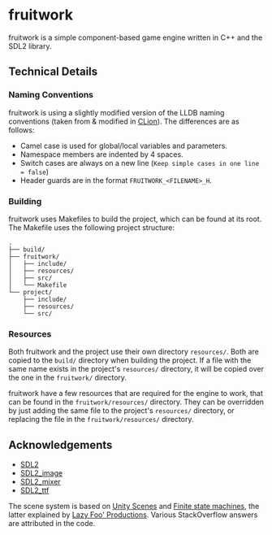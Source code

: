 # fruitwork

fruitwork is a simple component-based game engine written in C++ and the SDL2 library.

## Technical Details

### Naming Conventions

fruitwork is using a slightly modified version of the LLDB naming conventions (taken from & modified in [CLion](https://www.jetbrains.com/clion/)). The differences are as follows:

- Camel case is used for global/local variables and parameters.
- Namespace members are indented by 4 spaces.
- Switch cases are always on a new line (`Keep simple cases in one line = false`)
- Header guards are in the format `FRUITWORK_<FILENAME>_H`.

### Building

fruitwork uses Makefiles to build the project, which can be found at its root. The Makefile uses the following project structure:

```
.
├── build/
├── fruitwork/
│   ├── include/
│   ├── resources/
│   ├── src/
│   └── Makefile
└── project/
    ├── include/
    ├── resources/
    └── src/
```

### Resources

Both fruitwork and the project use their own directory `resources/`. Both are copied to the `build/` directory when building the project. If a file with the same name exists in the project's `resources/` directory, it will be copied over the one in the `fruitwork/` directory.

fruitwork have a few resources that are required for the engine to work, that can be found in the `fruitwork/resources/` directory. They can be overridden by just adding the same file to the project's `resources/` directory, or replacing the file in the `fruitwork/resources/` directory.

## Acknowledgements

- [SDL2](https://www.libsdl.org/)
- [SDL2_image](https://www.libsdl.org/projects/SDL_image/)
- [SDL2_mixer](https://www.libsdl.org/projects/SDL_mixer/)
- [SDL2_ttf](https://www.libsdl.org/projects/SDL_ttf/)

The scene system is based on [Unity Scenes](https://docs.unity3d.com/Manual/CreatingScenes.html) and [Finite state machines](https://en.wikipedia.org/wiki/Finite-state_machine),
the latter explained by [Lazy Foo' Productions](http://lazyfoo.net/articles/article06/index.php). Various StackOverflow answers are attributed in the code.